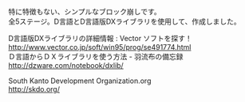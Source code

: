 特に特徴もない、シンプルなブロック崩しです。  
全5ステージ。D言語とD言語版DXライブラリを使用して、作成しました。  
  
D言語版DXライブラリの詳細情報 : Vector ソフトを探す！ http://www.vector.co.jp/soft/win95/prog/se491774.html  
Ｄ言語からＤＸライブラリを使う方法 - 羽流布の備忘録 http://dzware.com/notebook/dxlib/  
  
South Kanto Development Organization.org  
http://skdo.org/
